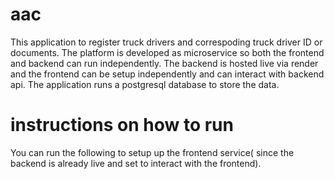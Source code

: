 # aac
This application to register truck drivers and correspoding truck driver ID or documents. The platform is developed as microservice so both the frontend and backend can run independently. The backend is hosted live via render and the frontend can be setup independently and can interact with backend api. The application runs a postgresql database to store the data.

# instructions on how to run
You can run the following to setup up the frontend service( since the backend is already live and set to interact with the frontend).

